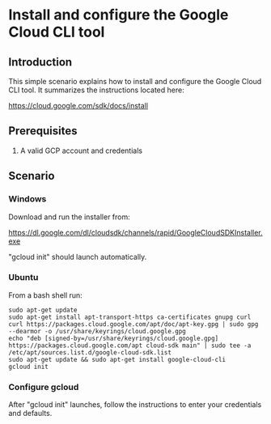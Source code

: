 # Install and configure the Google Cloud CLI tool

## Introduction
This simple scenario explains how to install and configure the Google Cloud CLI tool.  It summarizes the instructions located here:

https://cloud.google.com/sdk/docs/install

## Prerequisites
1. A valid GCP account and credentials

## Scenario

### Windows
Download and run the installer from:

https://dl.google.com/dl/cloudsdk/channels/rapid/GoogleCloudSDKInstaller.exe

"gcloud init" should launch automatically.

### Ubuntu
From a bash shell run:

    sudo apt-get update
    sudo apt-get install apt-transport-https ca-certificates gnupg curl
    curl https://packages.cloud.google.com/apt/doc/apt-key.gpg | sudo gpg --dearmor -o /usr/share/keyrings/cloud.google.gpg
    echo "deb [signed-by=/usr/share/keyrings/cloud.google.gpg] https://packages.cloud.google.com/apt cloud-sdk main" | sudo tee -a /etc/apt/sources.list.d/google-cloud-sdk.list
    sudo apt-get update && sudo apt-get install google-cloud-cli
    gcloud init


### Configure gcloud
After "gcloud init" launches, follow the instructions to enter your credentials and defaults.
